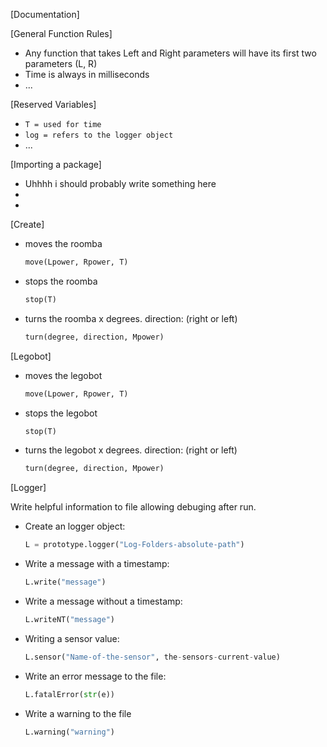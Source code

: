 [Documentation]

[General Function Rules]
* Any function that takes Left and Right parameters will have its first two parameters (L, R)
* Time is always in milliseconds
* ... 

[Reserved Variables]
* ```T = used for time```
* ```log = refers to the logger object```
* ...

[Importing a package]
* Uhhhh i should probably write something here
*
*

[Create]
* moves the roomba
  ```python
  move(Lpower, Rpower, T)
  ```
  
* stops the roomba
  ```python
  stop(T)
  ```
  
* turns the roomba x degrees. direction: (right or left) 
  ```python 
  turn(degree, direction, Mpower)
  ```
  
[Legobot]
* moves the legobot
  ```python
  move(Lpower, Rpower, T)
  ```
  
* stops the legobot
  ```python
  stop(T)
  ```
  
* turns the legobot x degrees. direction: (right or left) 
  ```python 
  turn(degree, direction, Mpower)
  ```

[Logger]

Write helpful information to file allowing
debuging after run.

* Create an logger object:
  ```python 
  L = prototype.logger("Log-Folders-absolute-path")
  ```
* Write a message with a timestamp:
  ```python 
  L.write("message")
  ```

* Write a message without a timestamp:
  ```python 
  L.writeNT("message")
  ```
  
* Writing a sensor value:
  ```python 
  L.sensor("Name-of-the-sensor", the-sensors-current-value)
  ```
  
* Write an error message to the file:
  ```python 
  L.fatalError(str(e))
  ```
  
* Write a warning to the file
  ```python 
  L.warning("warning")
  ```
